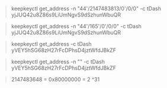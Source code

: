 
>keepkeyctl get_address -n "44'/2147483813/0'/0/0" -c tDash
yjJUQ42u8Z86s9LiUmNgvS9dSzhunWbuQR

>keepkeyctl get_address -n "44'/165'/0'/0/0" -c tDash
yjJUQ42u8Z86s9LiUmNgvS9dSzhunWbuQR

>keepkeyctl get_address -c tDash
yVEY5hSG68zH27rFcDPhsD4jztWfdJBkZF

>keepkeyctl get_address -n "" -c tDash
yVEY5hSG68zH27rFcDPhsD4jztWfdJBkZF

>2147483648 = 0x80000000 = 2 ^31


